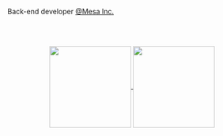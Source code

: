 
Back-end developer [@Mesa Inc.][mesa]

<br />
<br />

<p align="center">
  <a href="https://github.com/caiofsr/github-readme-stats">
    <img
      align="center"
      height="165"
      src="https://github-readme-stats.vercel.app/api?username=caiofsr&count_private=true&show_icons=true&custom_title=Github%20Status&hide=issues&theme=dark"
    />
  </a>
  
  <a href="https://github.com/oaraujocesar/github-readme-stats">
    <img
      align="center"
      height="165"
      src="https://github-readme-stats.vercel.app/api/top-langs/?username=caiofsr&&layout=compact&theme=dark"
    />
  </a>
</p>

[mesa]: https://www.mesainc.com.br/home
